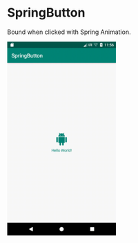 # SpringButton

Bound when clicked with Spring Animation.

<img width="50%" src="./art/sample.gif" />
